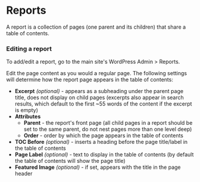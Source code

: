 # Reports

A report is a collection of pages (one parent and its children) that share a table of contents.

### Editing a report

To add/edit a report, go to the main site's WordPress Admin > Reports.

Edit the page content as you would a regular page. The following settings will determine how the report page appears in the table of contents:

* **Excerpt** *(optional)* - appears as a subheading under the parent page title, does not display on child pages (excerpts also appear in search results, which default to the first ~55 words of the content if the excerpt is empty)
* **Attributes**
    * **Parent** - the report's front page (all child pages in a report should be set to the same parent, do not nest pages more than one level deep)
    * **Order** - order by which the page appears in the table of contents
* **TOC Before** *(optional)* - inserts a heading before the page title/label in the table of contents
* **Page Label** *(optional)* - text to display in the table of contents (by default the table of contents will show the page title)
* **Featured Image** *(optional)* - if set, appears with the title in the page header
